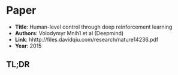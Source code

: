 # Paper

* **Title**: Human-level control through deep reinforcement
learning
* **Authors**: Volodymyr Mnih1 et al (Deepmind)
* **Link**: hhttp://files.davidqiu.com/research/nature14236.pdf
* **Year**: 2015

## TL;DR